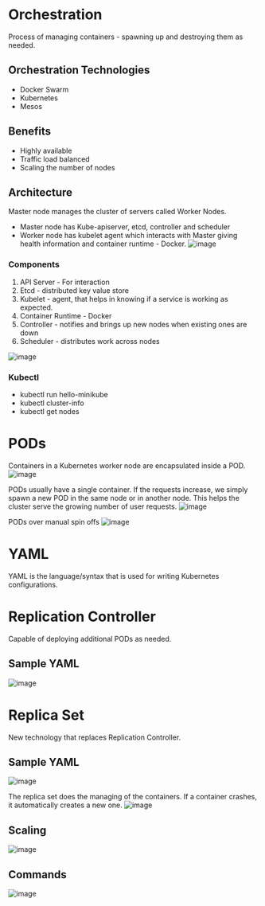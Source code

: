 # Orchestration
Process of managing containers - spawning up and destroying them as needed.

## Orchestration Technologies
- Docker Swarm
- Kubernetes
- Mesos

## Benefits
- Highly available
- Traffic load balanced
- Scaling the number of nodes

## Architecture
Master node manages the cluster of servers called Worker Nodes.
- Master node has Kube-apiserver, etcd, controller and scheduler
- Worker node has kubelet agent which interacts with Master giving health information and container runtime - Docker.
![image](https://user-images.githubusercontent.com/42272776/110516161-3a825c80-812f-11eb-96cc-cbe85c123ca5.png)


### Components
1. API Server - For interaction
2. Etcd - distributed key value store
3. Kubelet - agent, that helps in knowing if a service is working as expected.
4. Container Runtime - Docker
5. Controller - notifies and brings up new nodes when existing ones are down
6. Scheduler - distributes work across nodes

![image](https://user-images.githubusercontent.com/42272776/110516235-4ec65980-812f-11eb-93c3-3a46ce5a6e0c.png)

### Kubectl

- kubectl run hello-minikube
- kubectl cluster-info
- kubectl get nodes

# PODs
Containers in a Kubernetes worker node are encapsulated inside a POD.
![image](https://user-images.githubusercontent.com/42272776/110517082-65b97b80-8130-11eb-9f5e-41cb17756ca3.png)

PODs usually have a single container. If the requests increase, we simply spawn a new POD in the same node or in another node.
This helps the cluster serve the growing number of user requests.
![image](https://user-images.githubusercontent.com/42272776/110517223-9699b080-8130-11eb-9ec4-9f7f58498fdf.png)

PODs over manual spin offs
![image](https://user-images.githubusercontent.com/42272776/110517550-027c1900-8131-11eb-9e76-de241d1812de.png)

# YAML
YAML is the language/syntax that is used for writing Kubernetes configurations.

# Replication Controller
Capable of deploying additional PODs as needed.
## Sample YAML
![image](https://user-images.githubusercontent.com/42272776/110676258-c660bb00-81f9-11eb-888a-2a800948645e.png)

# Replica Set
New technology that replaces Replication Controller.
## Sample YAML
![image](https://user-images.githubusercontent.com/42272776/110676442-f90ab380-81f9-11eb-942e-e08b327bcaf5.png)

The replica set does the managing of the containers. If a container crashes, it automatically creates a new one.
![image](https://user-images.githubusercontent.com/42272776/110676590-2192ad80-81fa-11eb-8fc2-daf469d0b9c2.png)

## Scaling
![image](https://user-images.githubusercontent.com/42272776/110676915-877f3500-81fa-11eb-8d94-63b98cdd130e.png)

## Commands
![image](https://user-images.githubusercontent.com/42272776/110676987-9fef4f80-81fa-11eb-9443-aae5c9c7e831.png)




